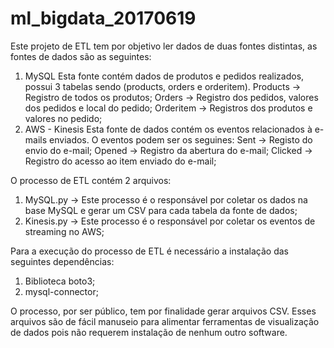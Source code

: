 # ml_bigdata_20170619

Este projeto de ETL tem por objetivo ler dados de duas fontes distintas, as fontes de dados são as seguintes:
1) MySQL
    Esta fonte contém dados de produtos e pedidos realizados, possui 3 tabelas sendo (products, orders e orderitem).
    Products -> Registro de todos os produtos;
    Orders -> Registro dos pedidos, valores dos pedidos e local do pedido;
    Orderitem -> Registros dos produtos e valores no pedido;
2) AWS - Kinesis
    Esta fonte de dados contém os eventos relacionados à e-mails enviados. O eventos podem ser os seguines:
    Sent -> Registo do envio do e-mail;
    Opened -> Registro da abertura do e-mail;
    Clicked -> Registro do acesso ao item enviado do e-mail;
      
O processo de ETL contém 2 arquivos:
1) MySQL.py -> Este processo é o responsável por coletar os dados na base MySQL e gerar um CSV para cada tabela da fonte de dados;
2) Kinesis.py -> Este processo é o responsável por coletar os eventos de streaming no AWS;

Para a execução do processo de ETL é necessário a instalação das seguintes dependências:
1) Biblioteca boto3;    
2) mysql-connector;

O processo, por ser público, tem por finalidade gerar arquivos CSV. Esses arquivos são de fácil manuseio para alimentar ferramentas de visualização de dados pois não requerem instalação de nenhum outro software.
